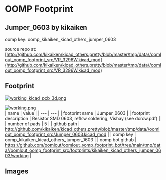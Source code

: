# OOMP Footprint  
## Jumper_0603  by kikaiken  
  
oomp key: oomp_kikaiken_kicad_others_jumper_0603  
  
source repo at: [http://github.com/kikaiken/kicad_others.pretty/blob/master/tmp/data//oomlout_oomp_footprint_src/VR_3296W.kicad_mod](http://github.com/kikaiken/kicad_others.pretty/blob/master/tmp/data//oomlout_oomp_footprint_src/VR_3296W.kicad_mod)  
## Footprint  
  
[![working_kicad_pcb_3d.png](working_kicad_pcb_3d_600.png)](working_kicad_pcb_3d.png)  
  
[![working.png](working_600.png)](working.png)  
| name | value | 
| --- | --- | 
| footprint name | Jumper_0603 | 
| footprint description | Resistor SMD 0603, reflow soldering, Vishay (see dcrcw.pdf) | 
| number of pads | 5 | 
| github path | http://github.com/kikaiken/kicad_others.pretty/blob/master/tmp/data//oomlout_oomp_footprint_src/Jumper_0603.kicad_mod | 
| oomp key | oomp_kikaiken_kicad_others_jumper_0603 | 
| oomp bot github | https://github.com/oomlout/oomlout_oomp_footprint_bot/tree/main/tmp/data//oomlout_oomp_footprint_src/footprints/kikaiken_kicad_others_jumper_0603/working | 
## Images  
